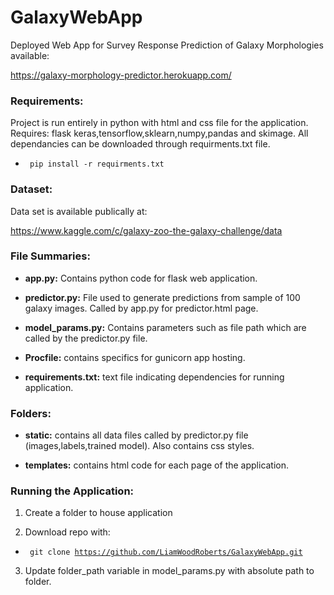 
# GalaxyWebApp
Deployed Web App for Survey Response Prediction of Galaxy Morphologies available:

https://galaxy-morphology-predictor.herokuapp.com/

### Requirements:

Project is run entirely in python with html and css file for the application. Requires: flask keras,tensorflow,sklearn,numpy,pandas and skimage. All dependancies can be downloaded through requirments.txt file.

- <code> pip install -r requirments.txt </code>

### Dataset:

Data set is available publically at:

https://www.kaggle.com/c/galaxy-zoo-the-galaxy-challenge/data

### File Summaries:

- **app.py:** Contains python code for flask web application.

- **predictor.py:** File used to generate predictions from sample of 100 galaxy images. Called by app.py for predictor.html page.

- **model_params.py:** Contains parameters such as file path which are called by the predictor.py file.

- **Procfile:** contains specifics for gunicorn app hosting.

- **requirements.txt:** text file indicating dependencies for running application.

### Folders:

- **static:** contains all data files called by predictor.py file (images,labels,trained model). Also contains css styles.

- **templates:** contains html code for each page of the application.

### Running the Application:

1. Create a folder to house application

2. Download repo with:

- <code> git clone https://github.com/LiamWoodRoberts/GalaxyWebApp.git </code>

3. Update folder_path variable in model_params.py with absolute path to folder.

